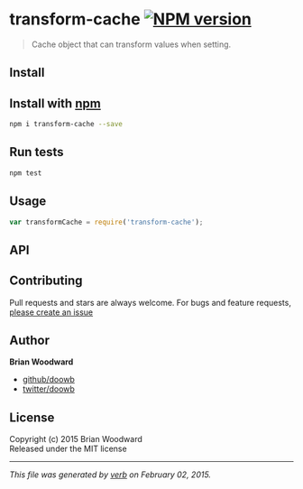 # transform-cache [![NPM version](https://badge.fury.io/js/transform-cache.svg)](http://badge.fury.io/js/transform-cache)

> Cache object that can transform values when setting.

## Install
## Install with [npm](npmjs.org)

```bash
npm i transform-cache --save
```

## Run tests

```bash
npm test
```

## Usage

```js
var transformCache = require('transform-cache');
```

## API


## Contributing
Pull requests and stars are always welcome. For bugs and feature requests, [please create an issue](https://github.com/doowb/transform-cache/issues)

## Author

**Brian Woodward**
 
+ [github/doowb](https://github.com/doowb)
+ [twitter/doowb](http://twitter.com/doowb) 

## License
Copyright (c) 2015 Brian Woodward  
Released under the MIT license

***

_This file was generated by [verb](https://github.com/assemble/verb) on February 02, 2015._